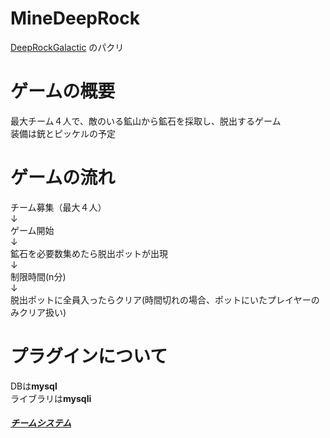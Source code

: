# MineDeepRock
[DeepRockGalactic](https://store.steampowered.com/app/548430/Deep_Rock_Galactic/?l=japanese)
のパクリ　　

# ゲームの概要
最大チーム４人で、敵のいる鉱山から鉱石を採取し、脱出するゲーム  
装備は銃とピッケルの予定

# ゲームの流れ
チーム募集（最大４人）    
↓  
ゲーム開始  
↓  
鉱石を必要数集めたら脱出ポットが出現  
↓  
制限時間(n分)  
↓  
脱出ポットに全員入ったらクリア(時間切れの場合、ポットにいたプレイヤーのみクリア扱い)  


# プラグインについて
DBは**mysql**  
ライブラリは**mysqli** 
 
###### [**チームシステム**](https://github.com/suinua/mine_deep_rock/tree/master/src/team_system/about.md)

